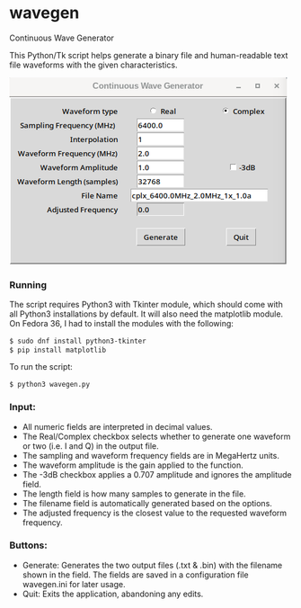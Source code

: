 # wavegen

Continuous Wave Generator

This Python/Tk script helps generate a binary file and human-readable text file waveforms with the given characteristics.

![](images/wavegen.png)

### Running

The script requires Python3 with Tkinter module, which should come with all Python3 installations by default. It will also need the matplotlib module.
On Fedora 36, I had to install the modules with the following:

    $ sudo dnf install python3-tkinter
    $ pip install matplotlib

To run the script:

    $ python3 wavegen.py

### Input:

- All numeric fields are interpreted in decimal values.
- The Real/Complex checkbox selects whether to generate one waveform or two (i.e. I and Q) in the output file.
- The sampling and waveform frequency fields are in MegaHertz units.
- The waveform amplitude is the gain applied to the function.
- The -3dB checkbox applies a 0.707 amplitude and ignores the amplitude field.
- The length field is how many samples to generate in the file.
- The filename field is automatically generated based on the options.
- The adjusted frequency is the closest value to the requested waveform frequency.

### Buttons:

- Generate: Generates the two output files (.txt & .bin) with the filename shown in the field. The fields are saved in a configuration file wavegen.ini for later usage.
- Quit: Exits the application, abandoning any edits.

